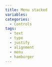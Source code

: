 ```yaml
---
title: Menu stacked
variables:
categories:
  - Controls
tags:
  - text
  - type
  - justify
  - alignment
  - menu
  - hamburger
---
```

